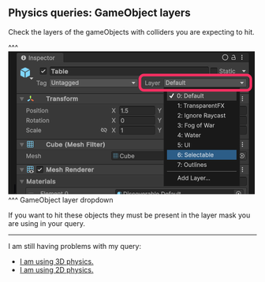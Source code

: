## Physics queries: GameObject layers

Check the layers of the gameObjects with colliders you are expecting to hit.

^^^
![Expanded GameObject layer dropdown](gameobject-layers.png)
^^^ GameObject layer dropdown

If you want to hit these objects they must be present in the layer mask you are using in your query.

---
I am still having problems with my query:
- [I am using 3D physics.](Incorrect%20Parameters%203D.md)
- [I am using 2D physics.](Incorrect%20Parameters%202D.md)